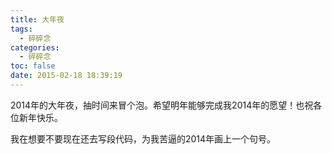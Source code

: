 ```yaml
---
title: 大年夜
tags:
  - 碎碎念
categories:
  - 碎碎念
toc: false
date: 2015-02-18 18:39:19
---
```


2014年的大年夜，抽时间来冒个泡。希望明年能够完成我2014年的愿望！也祝各位新年快乐。

我在想要不要现在还去写段代码，为我苦逼的2014年画上一个句号。